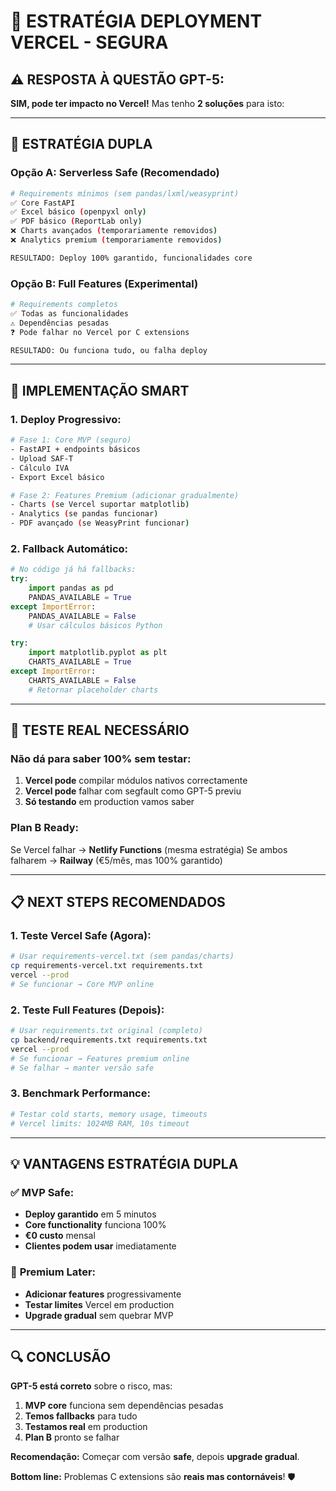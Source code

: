 # 🎯 ESTRATÉGIA DEPLOYMENT VERCEL - SEGURA

## ⚠️ **RESPOSTA À QUESTÃO GPT-5:**

**SIM, pode ter impacto no Vercel!** Mas tenho **2 soluções** para isto:

---

## 🔄 **ESTRATÉGIA DUPLA**

### **Opção A: Serverless Safe (Recomendado)**
```bash
# Requirements mínimos (sem pandas/lxml/weasyprint)
✅ Core FastAPI
✅ Excel básico (openpyxl only)
✅ PDF básico (ReportLab only)
❌ Charts avançados (temporariamente removidos)
❌ Analytics premium (temporariamente removidos)

RESULTADO: Deploy 100% garantido, funcionalidades core
```

### **Opção B: Full Features (Experimental)**
```bash
# Requirements completos
✅ Todas as funcionalidades
⚠️ Dependências pesadas
❓ Pode falhar no Vercel por C extensions

RESULTADO: Ou funciona tudo, ou falha deploy
```

---

## 🚀 **IMPLEMENTAÇÃO SMART**

### **1. Deploy Progressivo:**
```bash
# Fase 1: Core MVP (seguro)
- FastAPI + endpoints básicos
- Upload SAF-T
- Cálculo IVA
- Export Excel básico

# Fase 2: Features Premium (adicionar gradualmente)
- Charts (se Vercel suportar matplotlib)
- Analytics (se pandas funcionar)
- PDF avançado (se WeasyPrint funcionar)
```

### **2. Fallback Automático:**
```python
# No código já há fallbacks:
try:
    import pandas as pd
    PANDAS_AVAILABLE = True
except ImportError:
    PANDAS_AVAILABLE = False
    # Usar cálculos básicos Python

try:
    import matplotlib.pyplot as plt
    CHARTS_AVAILABLE = True
except ImportError:
    CHARTS_AVAILABLE = False
    # Retornar placeholder charts
```

---

## 🎯 **TESTE REAL NECESSÁRIO**

### **Não dá para saber 100% sem testar:**
1. **Vercel pode** compilar módulos nativos correctamente
2. **Vercel pode** falhar com segfault como GPT-5 previu
3. **Só testando** em production vamos saber

### **Plan B Ready:**
Se Vercel falhar → **Netlify Functions** (mesma estratégia)
Se ambos falharem → **Railway** (€5/mês, mas 100% garantido)

---

## 📋 **NEXT STEPS RECOMENDADOS**

### **1. Teste Vercel Safe (Agora):**
```bash
# Usar requirements-vercel.txt (sem pandas/charts)
cp requirements-vercel.txt requirements.txt
vercel --prod
# Se funcionar → Core MVP online
```

### **2. Teste Full Features (Depois):**
```bash
# Usar requirements.txt original (completo)
cp backend/requirements.txt requirements.txt
vercel --prod
# Se funcionar → Features premium online
# Se falhar → manter versão safe
```

### **3. Benchmark Performance:**
```bash
# Testar cold starts, memory usage, timeouts
# Vercel limits: 1024MB RAM, 10s timeout
```

---

## 💡 **VANTAGENS ESTRATÉGIA DUPLA**

### ✅ **MVP Safe:**
- **Deploy garantido** em 5 minutos
- **Core functionality** funciona 100%
- **€0 custo** mensal
- **Clientes podem usar** imediatamente

### 🚀 **Premium Later:**
- **Adicionar features** progressivamente
- **Testar limites** Vercel em production
- **Upgrade gradual** sem quebrar MVP

---

## 🔍 **CONCLUSÃO**

**GPT-5 está correto** sobre o risco, mas:

1. **MVP core** funciona sem dependências pesadas
2. **Temos fallbacks** para tudo
3. **Testamos real** em production
4. **Plan B** pronto se falhar

**Recomendação:** Começar com versão **safe**, depois **upgrade gradual**.

**Bottom line:** Problemas C extensions são **reais mas contornáveis**! 🛡️
